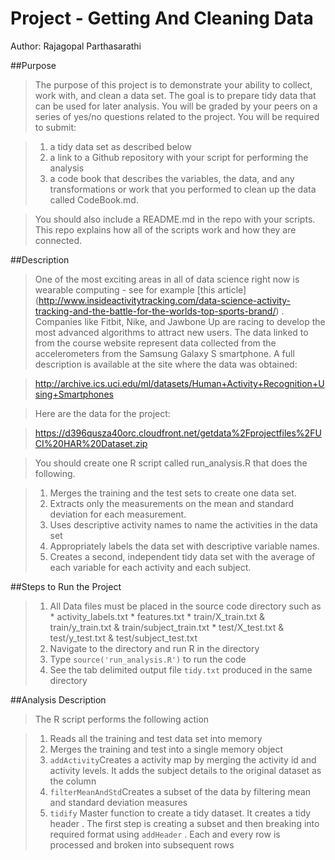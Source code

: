 # Project - Getting And Cleaning Data
Author: Rajagopal Parthasarathi


##Purpose
>The purpose of this project is to demonstrate your ability to collect, work with, and clean a data set. 
>The goal is to prepare tidy data that can be used for later analysis.
>You will be graded by your peers on a series of yes/no questions related to the project. You will be required to submit: 
 
>1. a tidy data set as described below
>2. a link to a Github repository with your script for performing the analysis
>3. a code book that describes the variables, the data, and any transformations or work that you 
   performed to clean up the data called CodeBook.md. 

>You should also include a README.md in the repo with your scripts. This repo explains how all of the scripts work and how they are connected. 


##Description
>One of the most exciting areas in all of data science right now is wearable computing - see for example [this article] (http://www.insideactivitytracking.com/data-science-activity-tracking-and-the-battle-for-the-worlds-top-sports-brand/) .
>Companies like Fitbit, Nike, and Jawbone Up are racing to develop the most advanced algorithms to attract new users. 
>The data linked to from the course website represent data collected from the accelerometers from the Samsung Galaxy S smartphone.
>A full description is available at the site where the data was obtained:

>http://archive.ics.uci.edu/ml/datasets/Human+Activity+Recognition+Using+Smartphones

>Here are the data for the project:

>https://d396qusza40orc.cloudfront.net/getdata%2Fprojectfiles%2FUCI%20HAR%20Dataset.zip

>You should create one R script called run_analysis.R that does the following. 

  >1. Merges the training and the test sets to create one data set.
  >2. Extracts only the measurements on the mean and standard deviation for each measurement. 
  >3. Uses descriptive activity names to name the activities in the data set
  >4. Appropriately labels the data set with descriptive variable names. 
  >5. Creates a second, independent tidy data set with the average of each variable for each activity and each subject. 


##Steps to Run the Project

>1. All Data files must be placed in the source code directory such as 
	* activity_labels.txt
	* features.txt
	* train/X_train.txt & train/y_train.txt & train/subject_train.txt
	* test/X_test.txt & test/y_test.txt & test/subject_test.txt
>2. Navigate to the directory and run R in the directory
>3. Type ```source('run_analysis.R')``` to run the code
>4. See the tab delimited output file ```tidy.txt``` produced in the same directory

##Analysis Description

>The R script performs the following action 

  >1. Reads all the training and test data set into memory
  >2. Merges the training and test into a single memory object
  >3. ```addActivity```Creates a activity map by merging the activity id and activity levels. It adds the subject details to the original dataset
      as the column
  >4. ```filterMeanAndStd```Creates a subset of the data by filtering mean and standard deviation measures
  >5. ```tidify``` Master function to create a tidy dataset. It creates a tidy header . The first step is creating a subset and then breaking into
     required format using ```addHeader``` . Each and every row is processed and broken into subsequent rows
     

